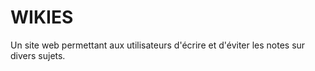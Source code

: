 WIKIES
======

Un site web permettant aux utilisateurs d'écrire et d'éviter les notes sur divers sujets.

